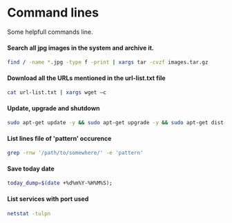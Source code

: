 # Command lines 

Some helpfull commands line.

#### Search all jpg images in the system and archive it.

```bash
find / -name *.jpg -type f -print | xargs tar -cvzf images.tar.gz
```

#### Download all the URLs mentioned in the url-list.txt file

```bash
cat url-list.txt | xargs wget –c
```

#### Update, upgrade and shutdown

```bash
sudo apt-get update -y && sudo apt-get upgrade -y && sudo apt-get dist-upgrade -y && sudo shutdown -h now
```

#### List lines file of 'pattern' occurence

```bash
grep -rnw '/path/to/somewhere/' -e 'pattern' 
```

#### Save today date

```bash
today_dump=$(date +%d%m%Y-%H%M%S);
```

#### List services with port used

```bash
netstat -tulpn
```


